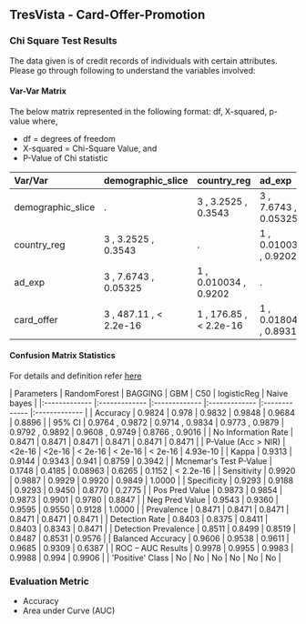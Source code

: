## TresVista - Card-Offer-Promotion


### Chi Square Test Results

The data given is of credit records of individuals with certain attributes. Please go through following to understand the variables involved:

#### Var-Var Matrix

The below matrix represented in the following format:
df, X-squared, p-value where,

- df = degrees of freedom
- X-squared = Chi-Square Value, and
- P-Value of Chi statistic

| Var/Var | demographic_slice | country_reg | ad_exp | card_offer |
|:------------- |:------------- |:------------- |:-------------|:-------------|
| demographic_slice | . | 3 , 3.2525 , 0.3543 | 3 , 7.6743 , 0.05325 | 3 , 487.11 , < 2.2e-16 | 
| country_reg | 3 , 3.2525 , 0.3543 | . | 1 , 0.010034 , 0.9202 | 1 , 176.85 , < 2.2e-16 |
| ad_exp | 3 , 7.6743 , 0.05325 |  1 , 0.010034 , 0.9202 | . |  1 , 0.018046 , 0.8931 |
| card_offer | 3 , 487.11 , < 2.2e-16 | 1 , 176.85 , < 2.2e-16 | 1 , 0.018046 , 0.8931 | . |

#### Confusion Matrix Statistics

For details and definition refer [here](src)

| Parameters | RandomForest | BAGGING | GBM | C50 | logisticReg | Naive bayes |
|:------------- |:------------- |:------------- |:------------- |:------------- |:------------- |
| Accuracy	| 0.9824 | 0.978 | 0.9832 |  0.9848 | 0.9684 | 0.8896 |
| 95% CI | 0.9764 , 0.9872 | 0.9714 , 0.9834 | 0.9773 , 0.9879 | 0.9792 , 0.9892 | 0.9608 , 0.9749 | 0.8766 , 0.9016 |
| No Information Rate | 0.8471	| 0.8471 | 0.8471 | 0.8471 | 0.8471 | 0.8471 |
| P-Value (Acc > NIR) | <2e-16	| <2e-16 | < 2e-16 | < 2e-16 | < 2e-16 | 4.93e-10 |
| Kappa | 0.9313 |  0.9144 | 0.9343 | 0.941 | 0.8759 | 0.3942 |
| Mcnemar's Test P-Value | 0.1748 | 0.4185 | 0.08963 | 0.6265 | 0.1152 | < 2.2e-16 |
| Sensitivity | 0.9920 | 0.9887 | 0.9929 | 0.9920 | 0.9849 | 1.0000 |
| Specificity | 0.9293 | 0.9188 | 0.9293 | 0.9450 | 0.8770 | 0.2775 |
| Pos Pred Value | 0.9873 | 0.9854 | 0.9873 | 0.9901 | 0.9780 | 0.8847 |
| Neg Pred Value | 0.9543 | 0.9360 | 0.9595 | 0.9550 | 0.9128 | 1.0000 |
| Prevalence | 0.8471 |  0.8471 | 0.8471 | 0.8471 | 0.8471 | 0.8471 |
| Detection Rate | 0.8403 |  0.8375 | 0.8411 | 0.8403 | 0.8343 | 0.8471 |
| Detection Prevalence | 0.8511 | 0.8499 | 0.8519 | 0.8487 | 0.8531 | 0.9576 |
| Balanced Accuracy | 0.9606 | 0.9538 | 0.9611 | 0.9685 | 0.9309 | 0.6387 |
| ROC – AUC Results | 0.9978 | 0.9955 | 0.9983 | 0.9988 | 0.994 | 0.9906 |
| 'Positive' Class | No | No | No | No | No | No |


### Evaluation Metric

- Accuracy
- Area under Curve (AUC)